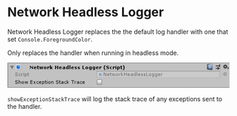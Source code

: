 # Network Headless Logger

Network Headless Logger replaces the the default log handler with one that set `Console.ForegroundColor`. 

Only replaces the handler when running in headless mode.

![Inspector](NetworkHeadlessLogger.png)

`showExceptionStackTrace` will log the stack trace of any exceptions sent to the handler.